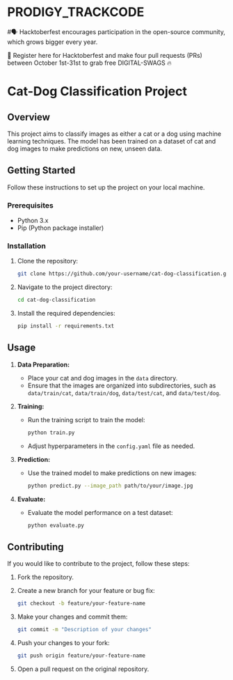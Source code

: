# PRODIGY_TRACKCODE
#🗣 Hacktoberfest encourages participation in the open-source community, which grows bigger every year.

📢 Register here for Hacktoberfest and make four pull requests (PRs) between October 1st-31st to grab free DIGITAL-SWAGS 🔥
# Cat-Dog Classification Project

## Overview

This project aims to classify images as either a cat or a dog using machine learning techniques. The model has been trained on a dataset of cat and dog images to make predictions on new, unseen data.

## Getting Started

Follow these instructions to set up the project on your local machine.

### Prerequisites

- Python 3.x
- Pip (Python package installer)

### Installation

1. Clone the repository:

    ```bash
    git clone https://github.com/your-username/cat-dog-classification.git
    ```

2. Navigate to the project directory:

    ```bash
    cd cat-dog-classification
    ```

3. Install the required dependencies:

    ```bash
    pip install -r requirements.txt
    ```

## Usage

1. **Data Preparation:**

    - Place your cat and dog images in the `data` directory.
    - Ensure that the images are organized into subdirectories, such as `data/train/cat`, `data/train/dog`, `data/test/cat`, and `data/test/dog`.

2. **Training:**

    - Run the training script to train the model:

        ```bash
        python train.py
        ```

    - Adjust hyperparameters in the `config.yaml` file as needed.

3. **Prediction:**

    - Use the trained model to make predictions on new images:

        ```bash
        python predict.py --image_path path/to/your/image.jpg
        ```

4. **Evaluate:**

    - Evaluate the model performance on a test dataset:

        ```bash
        python evaluate.py
        ```

## Contributing

If you would like to contribute to the project, follow these steps:

1. Fork the repository.
2. Create a new branch for your feature or bug fix:

    ```bash
    git checkout -b feature/your-feature-name
    ```

3. Make your changes and commit them:

    ```bash
    git commit -m "Description of your changes"
    ```

4. Push your changes to your fork:

    ```bash
    git push origin feature/your-feature-name
    ```

5. Open a pull request on the original repository.


